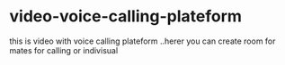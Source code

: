 # video-voice-calling-plateform
this is video with voice calling plateform ..herer you can create room for mates for calling or indivisual

